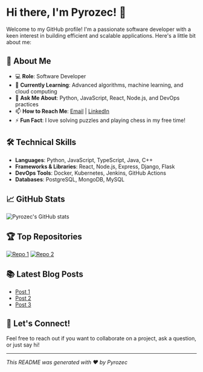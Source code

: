 # Hi there, I'm Pyrozec! 👋

Welcome to my GitHub profile! I'm a passionate software developer with a keen interest in building efficient and scalable applications. Here's a little bit about me:

## 🚀 About Me
- 💻 **Role**: Software Developer
- 🌱 **Currently Learning**: Advanced algorithms, machine learning, and cloud computing
- 💬 **Ask Me About**: Python, JavaScript, React, Node.js, and DevOps practices
- 📫 **How to Reach Me**: [Email](mailto:pyrozec@example.com) | [LinkedIn](https://www.linkedin.com/in/pyrozec)
- ⚡ **Fun Fact**: I love solving puzzles and playing chess in my free time!

## 🛠️ Technical Skills
- **Languages**: Python, JavaScript, TypeScript, Java, C++
- **Frameworks & Libraries**: React, Node.js, Express, Django, Flask
- **DevOps Tools**: Docker, Kubernetes, Jenkins, GitHub Actions
- **Databases**: PostgreSQL, MongoDB, MySQL

## 📈 GitHub Stats
![Pyrozec's GitHub stats](https://github-readme-stats.vercel.app/api?username=pyrozec&show_icons=true&theme=radical)

## 🏆 Top Repositories
[![Repo 1](https://github-readme-stats.vercel.app/api/pin/?username=pyrozec&repo=repo1&theme=radical)](https://github.com/pyrozec/repo1)
[![Repo 2](https://github-readme-stats.vercel.app/api/pin/?username=pyrozec&repo=repo2&theme=radical)](https://github.com/pyrozec/repo2)

## 📚 Latest Blog Posts
<!-- BLOG-POST-LIST:START -->
- [Post 1](https://blog.example.com/post1)
- [Post 2](https://blog.example.com/post2)
- [Post 3](https://blog.example.com/post3)
<!-- BLOG-POST-LIST:END -->

## 🤝 Let's Connect!
Feel free to reach out if you want to collaborate on a project, ask a question, or just say hi!

---

*This README was generated with ❤️ by Pyrozec*
